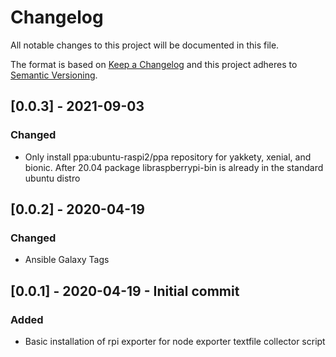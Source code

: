 # Changelog
All notable changes to this project will be documented in this file.

The format is based on [Keep a Changelog](http://keepachangelog.com/en/1.0.0/)
and this project adheres to [Semantic Versioning](http://semver.org/spec/v2.0.0.html).


## [0.0.3] - 2021-09-03
### Changed
- Only install ppa:ubuntu-raspi2/ppa repository for yakkety, xenial, and bionic. After 20.04 package libraspberrypi-bin is already in the standard ubuntu distro

## [0.0.2] - 2020-04-19
### Changed
- Ansible Galaxy Tags

## [0.0.1] - 2020-04-19 -  Initial commit
### Added
- Basic installation of rpi exporter for node exporter textfile collector script